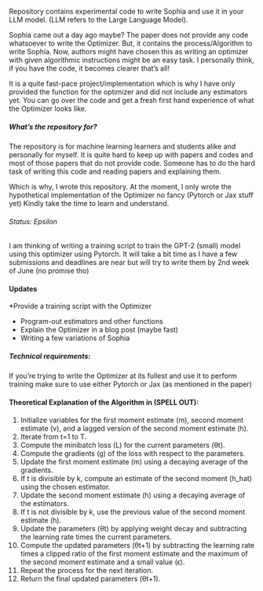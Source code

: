 Repository contains experimental code to write Sophia and use it in your LLM model. (LLM refers to the Large Language Model). 

Sophia came out a day ago maybe? The paper does not provide any code whatsoever to write the Optimizer. But, it contains the process/Algorithm to write Sophia. Now, authors might have chosen this as writing an optimizer with given algorithmic instructions might be an easy task. I personally think, if you have the code, it becomes clearer that’s all! 

It is a quite fast-pace project/implementation which is why I have only provided the function for the optimizer and did not include any estimators yet. You can go over the code and get a fresh first hand experience of what the Optimizer looks like. 

##### What’s the repository for?

The repository is for machine learning learners and students alike and personally for myself. It is quite hard to keep up with papers and codes and most of those papers that do not provide code. Someone has to do the hard task of writing this code and reading papers and explaining them. 

Which is why, I wrote this repository. At the moment, I only wrote the hypothetical implementation of the Optimizer no fancy (Pytorch or Jax stuff yet) Kindly take the time to learn and understand. 

###### Status: Epsilon

I am thinking of writing a training script to train the GPT-2 (small) model using this optimizer using Pytorch. It will take a bit time as I have a few submissions and deadlines are near but will try to write them by 2nd week of June (no promise tho)

#### Updates
*Provide a training script with the Optimizer
* Program-out estimators and other functions
* Explain the Optimizer in a blog post (maybe fast)
* Writing a few variations of Sophia 

##### Technical requirements:

If you’re trying to write the Optimizer at its fullest and use it to perform training make sure to use either Pytorch or Jax (as mentioned in the paper) 

#### Theoretical Explanation of the Algorithm in (SPELL OUT):

1. Initialize variables for the first moment estimate (m), second moment estimate (v), and a lagged version of the second moment estimate (h).
2. Iterate from t=1 to T.
3. Compute the minibatch loss (L) for the current parameters (θt).
4. Compute the gradients (g) of the loss with respect to the parameters.
5. Update the first moment estimate (m) using a decaying average of the gradients.
6. If t is divisible by k, compute an estimate of the second moment (h_hat) using the chosen estimator.
7. Update the second moment estimate (h) using a decaying average of the estimators.
8. If t is not divisible by k, use the previous value of the second moment estimate (h).
9. Update the parameters (θt) by applying weight decay and subtracting the learning rate times the current parameters.
10. Compute the updated parameters (θt+1) by subtracting the learning rate times a clipped ratio of the first moment estimate and the maximum of the second moment estimate and a small value (ϵ).
11. Repeat the process for the next iteration.
12. Return the final updated parameters (θt+1).

